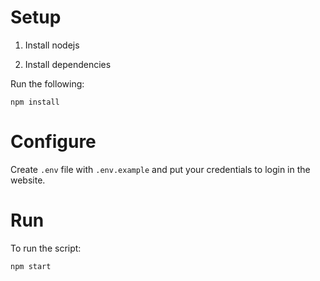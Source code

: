 

# Setup

1. Install nodejs

2. Install dependencies

Run the following:

```
npm install
```

# Configure

Create `.env` file with `.env.example` and put your credentials to login in the website.

# Run

To run the script:

```
npm start
```
